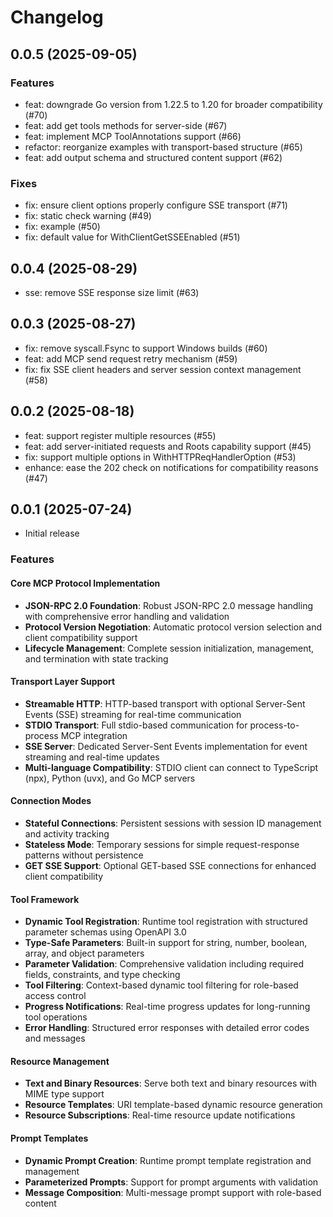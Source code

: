 # Changelog

## 0.0.5 (2025-09-05)

### Features
- feat: downgrade Go version from 1.22.5 to 1.20 for broader compatibility (#70)
- feat: add get tools methods for server-side (#67)
- feat: implement MCP ToolAnnotations support (#66)
- refactor: reorganize examples with transport-based structure (#65)
- feat: add output schema and structured content support (#62)

### Fixes
- fix: ensure client options properly configure SSE transport (#71)
- fix: static check warning (#49)
- fix: example (#50)
- fix: default value for WithClientGetSSEEnabled (#51)

## 0.0.4 (2025-08-29)

- sse: remove SSE response size limit (#63)

## 0.0.3 (2025-08-27)

- fix: remove syscall.Fsync to support Windows builds (#60)
- feat: add MCP send request retry mechanism (#59)
- fix: fix SSE client headers and server session context management (#58)

## 0.0.2 (2025-08-18)

- feat: support register multiple resources (#55)
- feat: add server-initiated requests and Roots capability support (#45)
- fix: support multiple options in WithHTTPReqHandlerOption (#53)
- enhance: ease the 202 check on notifications for compatibility reasons (#47)

## 0.0.1 (2025-07-24)

- Initial release

### Features

#### Core MCP Protocol Implementation
- **JSON-RPC 2.0 Foundation**: Robust JSON-RPC 2.0 message handling with comprehensive error handling and validation
- **Protocol Version Negotiation**: Automatic protocol version selection and client compatibility support
- **Lifecycle Management**: Complete session initialization, management, and termination with state tracking

#### Transport Layer Support
- **Streamable HTTP**: HTTP-based transport with optional Server-Sent Events (SSE) streaming for real-time communication
- **STDIO Transport**: Full stdio-based communication for process-to-process MCP integration
- **SSE Server**: Dedicated Server-Sent Events implementation for event streaming and real-time updates
- **Multi-language Compatibility**: STDIO client can connect to TypeScript (npx), Python (uvx), and Go MCP servers

#### Connection Modes
- **Stateful Connections**: Persistent sessions with session ID management and activity tracking
- **Stateless Mode**: Temporary sessions for simple request-response patterns without persistence
- **GET SSE Support**: Optional GET-based SSE connections for enhanced client compatibility

#### Tool Framework
- **Dynamic Tool Registration**: Runtime tool registration with structured parameter schemas using OpenAPI 3.0
- **Type-Safe Parameters**: Built-in support for string, number, boolean, array, and object parameters
- **Parameter Validation**: Comprehensive validation including required fields, constraints, and type checking
- **Tool Filtering**: Context-based dynamic tool filtering for role-based access control
- **Progress Notifications**: Real-time progress updates for long-running tool operations
- **Error Handling**: Structured error responses with detailed error codes and messages

#### Resource Management
- **Text and Binary Resources**: Serve both text and binary resources with MIME type support
- **Resource Templates**: URI template-based dynamic resource generation
- **Resource Subscriptions**: Real-time resource update notifications

#### Prompt Templates
- **Dynamic Prompt Creation**: Runtime prompt template registration and management
- **Parameterized Prompts**: Support for prompt arguments with validation
- **Message Composition**: Multi-message prompt support with role-based content
